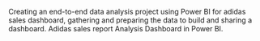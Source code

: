 Creating an end-to-end data analysis project using Power BI for adidas sales dashboard, gathering and preparing the data to build and sharing a dashboard.
Adidas sales report Analysis Dashboard in Power BI.
